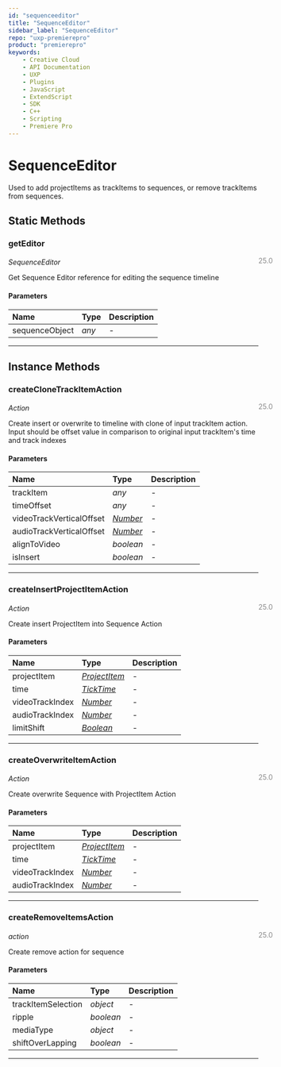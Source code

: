 ```yaml
---
id: "sequenceeditor"
title: "SequenceEditor"
sidebar_label: "SequenceEditor"
repo: "uxp-premierepro"
product: "premierepro"
keywords:
    - Creative Cloud
    - API Documentation
    - UXP
    - Plugins
    - JavaScript
    - ExtendScript
    - SDK
    - C++
    - Scripting
    - Premiere Pro
---
```


# SequenceEditor

Used to add projectItems as trackItems to sequences, or remove trackItems from sequences.

## Static Methods

### getEditor

<span class="minversion" style="display: block; margin-bottom: -1em; margin-left: 36em; float:left; opacity:0.5;">25.0</span>

_SequenceEditor_

Get Sequence Editor reference for editing the sequence timeline

#### Parameters

| Name           | Type  | Description |
| :------------- | :---- | :---------- |
| sequenceObject | _any_ | -           |

---

## Instance Methods

### createCloneTrackItemAction

<span class="minversion" style="display: block; margin-bottom: -1em; margin-left: 36em; float:left; opacity:0.5;">25.0</span>

_Action_

Create insert or overwrite to timeline with clone of input trackItem action. Input should be offset value in comparison to original input trackItem's time and track indexes

#### Parameters

| Name                     | Type                                        | Description |
| :----------------------- | :------------------------------------------ | :---------- |
| trackItem                | _any_                                       | -           |
| timeOffset               | _any_                                       | -           |
| videoTrackVerticalOffset | [_Number_](/ppro_reference/classes/number/) | -           |
| audioTrackVerticalOffset | [_Number_](/ppro_reference/classes/number/) | -           |
| alignToVideo             | _boolean_                                   | -           |
| isInsert                 | _boolean_                                   | -           |

---

### createInsertProjectItemAction

<span class="minversion" style="display: block; margin-bottom: -1em; margin-left: 36em; float:left; opacity:0.5;">25.0</span>

_Action_

Create insert ProjectItem into Sequence Action

#### Parameters

| Name            | Type                                                  | Description |
| :-------------- | :---------------------------------------------------- | :---------- |
| projectItem     | [_ProjectItem_](/ppro_reference/classes/projectitem/) | -           |
| time            | [_TickTime_](/ppro_reference/classes/ticktime/)       | -           |
| videoTrackIndex | [_Number_](/ppro_reference/classes/number/)           | -           |
| audioTrackIndex | [_Number_](/ppro_reference/classes/number/)           | -           |
| limitShift      | [_Boolean_](/ppro_reference/classes/boolean/)         | -           |

---

### createOverwriteItemAction

<span class="minversion" style="display: block; margin-bottom: -1em; margin-left: 36em; float:left; opacity:0.5;">25.0</span>

_Action_

Create overwrite Sequence with ProjectItem Action

#### Parameters

| Name            | Type                                                  | Description |
| :-------------- | :---------------------------------------------------- | :---------- |
| projectItem     | [_ProjectItem_](/ppro_reference/classes/projectitem/) | -           |
| time            | [_TickTime_](/ppro_reference/classes/ticktime/)       | -           |
| videoTrackIndex | [_Number_](/ppro_reference/classes/number/)           | -           |
| audioTrackIndex | [_Number_](/ppro_reference/classes/number/)           | -           |

---

### createRemoveItemsAction

<span class="minversion" style="display: block; margin-bottom: -1em; margin-left: 36em; float:left; opacity:0.5;">25.0</span>

_action_

Create remove action for sequence

#### Parameters

| Name               | Type      | Description |
| :----------------- | :-------- | :---------- |
| trackItemSelection | _object_  | -           |
| ripple             | _boolean_ | -           |
| mediaType          | _object_  | -           |
| shiftOverLapping   | _boolean_ | -           |

---
